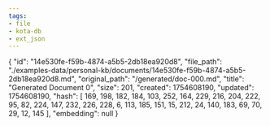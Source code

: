 ```yaml
---
tags:
- file
- kota-db
- ext_json
---
```

{
  "id": "14e530fe-f59b-4874-a5b5-2db18ea920d8",
  "file_path": "./examples-data/personal-kb/documents/14e530fe-f59b-4874-a5b5-2db18ea920d8.md",
  "original_path": "/generated/doc-000.md",
  "title": "Generated Document 0",
  "size": 201,
  "created": 1754608190,
  "updated": 1754608190,
  "hash": [
    169,
    198,
    182,
    184,
    103,
    252,
    164,
    229,
    216,
    204,
    222,
    95,
    82,
    224,
    147,
    232,
    226,
    228,
    6,
    113,
    185,
    151,
    15,
    212,
    24,
    140,
    183,
    69,
    70,
    29,
    12,
    145
  ],
  "embedding": null
}